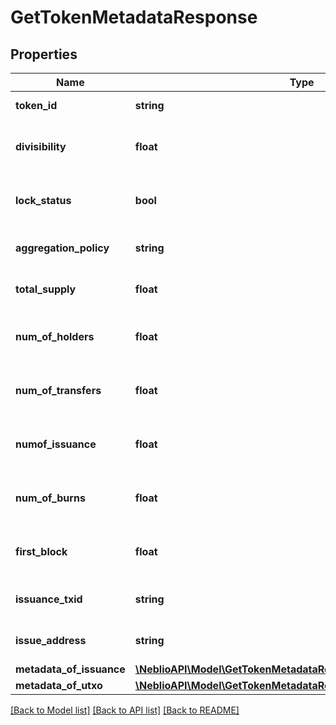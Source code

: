 # GetTokenMetadataResponse

## Properties
Name | Type | Description | Notes
------------ | ------------- | ------------- | -------------
**token_id** | **string** | ID of the token | [optional] 
**divisibility** | **float** | Decimal places the token is divisible to | [optional] 
**lock_status** | **bool** | Whether issuance of more tokens is locked | [optional] 
**aggregation_policy** | **string** | Whether the tokens are aggregatable | [optional] 
**total_supply** | **float** | Total number of tokens in supply | [optional] 
**num_of_holders** | **float** | Total number of addresses this token is held at | [optional] 
**num_of_transfers** | **float** | Total number of transactions of this token | [optional] 
**numof_issuance** | **float** | Total number of times this token has been issued | [optional] 
**num_of_burns** | **float** | Number of times tokens have been burned | [optional] 
**first_block** | **float** | Block number token was issued in | [optional] 
**issuance_txid** | **string** | TXID the token was issued with | [optional] 
**issue_address** | **string** | Address that issued the tokens | [optional] 
**metadata_of_issuance** | [**\NeblioAPI\Model\GetTokenMetadataResponseMetadataOfIssuance**](GetTokenMetadataResponseMetadataOfIssuance.md) |  | [optional] 
**metadata_of_utxo** | [**\NeblioAPI\Model\GetTokenMetadataResponseMetadataOfIssuance**](GetTokenMetadataResponseMetadataOfIssuance.md) |  | [optional] 

[[Back to Model list]](../README.md#documentation-for-models) [[Back to API list]](../README.md#documentation-for-api-endpoints) [[Back to README]](../README.md)



